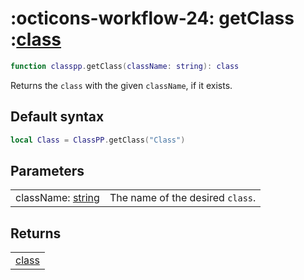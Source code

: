 <h1 class="api-header" markdown>
    <span class="api-icon" markdown>:octicons-workflow-24:</span>
    <span class="api-title">getClass</span>
    <span class="api-type">:</span><a href="../../../data-types/class" class="api-type">class</a>
</h1>

```lua
function classpp.getClass(className: string): class
```

Returns the `class` with the given `className`, if it exists.

## Default syntax
```lua
local Class = ClassPP.getClass("Class")
```

## Parameters
<span markdown>
    <div class="md-typeset__table">
        <table>
            <tbody>
                <tr>
                    <td class="api-param-highlight">className: <a href="https://create.roblox.com/docs/luau/strings">string</a></td>
                    <td>The name of the desired <code>class</code>.</td>
                </tr>
            </tbody>
        </table>
    </div>
</span>

## Returns
<span markdown>
    <div class="md-typeset__table">
        <table>
            <tbody>
                <tr>
                    <td class="api-return-box"><a href="../../../data-types/class">class</a></td>
                </tr>
            </tbody>
        </table>
    </div>
</div>